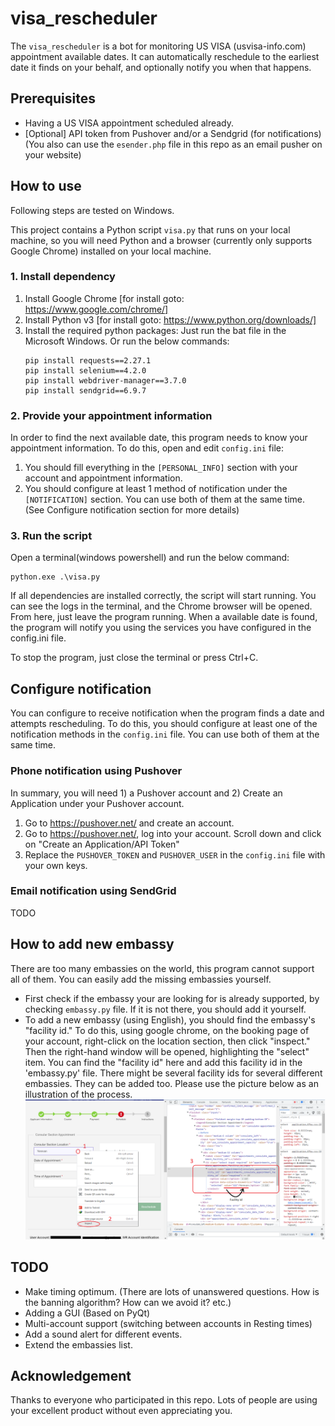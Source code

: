 # visa_rescheduler
The `visa_rescheduler` is a bot for monitoring US VISA (usvisa-info.com) appointment available dates. It can automatically reschedule to the earliest date it finds on your behalf, and optionally notify you when that happens.

## Prerequisites
- Having a US VISA appointment scheduled already.
- [Optional] API token from Pushover and/or a Sendgrid (for notifications)(You also can use the `esender.php` file in this repo as an email pusher on your website)

## How to use
Following steps are tested on Windows.

This project contains a Python script `visa.py` that runs on your local machine, so you will need Python and a browser (currently only supports Google Chrome) installed on your local machine.

### 1. Install dependency
1. Install Google Chrome [for install goto: https://www.google.com/chrome/]
2. Install Python v3 [for install goto: https://www.python.org/downloads/]
3. Install the required python packages: Just run the bat file in the Microsoft Windows. Or run the below commands:
    ```
    pip install requests==2.27.1
    pip install selenium==4.2.0
    pip install webdriver-manager==3.7.0
    pip install sendgrid==6.9.7
    ```

### 2. Provide your appointment information
In order to find the next available date, this program needs to know your appointment information. To do this, open and edit `config.ini` file:

1. You should fill everything in the `[PERSONAL_INFO]` section with your account and appointment information.
2. You should configure at least 1 method of notification under the `[NOTIFICATION]` section. You can use both of them at the same time. (See Configure notification section for more details)

### 3. Run the script

Open a terminal(windows powershell) and run the below command:
```
python.exe .\visa.py
```

If all dependencies are installed correctly, the script will start running. You can see the logs in the terminal, and the Chrome browser will be opened. From here, just leave the program running. When a available date is found, the program will notify you using the services you have configured in the config.ini file.

To stop the program, just close the terminal or press Ctrl+C.

## Configure notification

You can configure to receive notification when the program finds a date and attempts rescheduling. To do this, you should configure at least one of the notification methods in the `config.ini` file. You can use both of them at the same time.

### Phone notification using Pushover

In summary, you will need 1) a Pushover account and 2) Create an Application under your Pushover account.

1. Go to https://pushover.net/ and create an account.
2. Go to https://pushover.net/, log into your account. Scroll down and click on "Create an Application/API Token"
3. Replace the `PUSHOVER_TOKEN` and `PUSHOVER_USER` in the `config.ini` file with your own keys.

### Email notification using SendGrid

TODO

## How to add new embassy
There are too many embassies on the world, this program cannot support all of them. You can easily add the missing embassies yourself.

- First check if the embassy your are looking for is already supported, by checking `embassy.py` file. If it is not there, you should add it yourself.
- To add a new embassy (using English), you should find the embassy's "facility id." To do this, using google chrome, on the booking page of your account, right-click on the location section, then click "inspect." Then the right-hand window will be opened, highlighting the "select" item. You can find the "facility id" here and add this facility id in the 'embassy.py' file. There might be several facility ids for several different embassies. They can be added too. Please use the picture below as an illustration of the process.
![Finding Facility id](./doc/add_embassy.png)


## TODO
- Make timing optimum. (There are lots of unanswered questions. How is the banning algorithm? How can we avoid it? etc.)
- Adding a GUI (Based on PyQt)
- Multi-account support (switching between accounts in Resting times)
- Add a sound alert for different events.
- Extend the embassies list.

## Acknowledgement
Thanks to everyone who participated in this repo. Lots of people are using your excellent product without even appreciating you.
